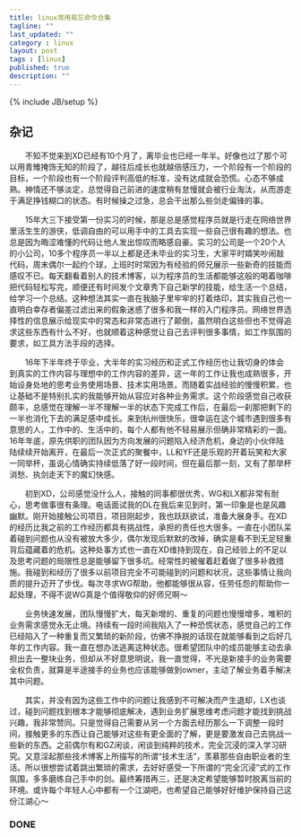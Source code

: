 ```yaml
---
title: linux常用易忘命令合集
tagline: ""
last_updated: ""
category : linux
layout: post
tags : [linux]
published: true
description: ""
---
```

{% include JB/setup %}

## 杂记

&emsp;&emsp;不知不觉来到XD已经有10个月了，离毕业也已经一年半。好像也过了那个可以用青雉掩饰无知的阶段了，越往后成长也就越倍感压力，一个阶段有一个阶段的目标，一个阶段也有一个阶段评判高低的标准，没有达成就会恐慌。心态不够成熟。神情还不够淡定，总觉得自己前进的速度稍有怠慢就会被行业淘汰，从而游走于满足挣钱糊口的状态。有时候操之过急，总会干出那么些剑走偏锋的事。  

&emsp;&emsp;15年大三下接受第一份实习的时候，那是总是感觉程序员就是行走在网络世界里活生生的游侠，低调自由的可以用手中的工具去实现一些自己很有趣的想法。也总是因为晦涩难懂的代码让他人发出惊叹而略感自豪。实习的公司是一个20个人的小公司，10多个程序员一半以上都是还未毕业的实习生，大家平时嬉笑吵闹敲代码，周末偶尔一起约个球，上班时时常因为有经验的师兄展示一些新奇的技能而感叹不已。每天翻看着别人的技术博客，以为程序员的生活都能够这般的喝着咖啡把代码轻松写完，顺便还有时间发个文章秀下自己新学的技能，给生活一个总结，给学习一个总结。这种想法其实一直在我脑子里牢牢的打着烙印，其实我自己也一直明白幸存者偏差过滤出来的假象迷惑了很多和我一样的入门程序员。网络世界选择性的信息展示给现实中的常态和非常态进行了颠倒，虽然明白这些但也不觉得追求这些东西有什么不好，也就顺着这种感觉让自己去评判很多事情，如工作氛围的要求，如工具方法手段的选择。  

&emsp;&emsp;16年下半年终于毕业，大半年的实习经历和正式工作经历也让我切身的体会到真实的工作内容与理想中的工作内容的差异，这一年的工作让我也成熟很多，开始设身处地的思考业务使用场景、技术实用场景。而随着实战经验的慢慢积累，也让基础不是特别扎实的我能够开始从容应对各种业务需求。这个阶段感觉自己收获颇丰，总感觉在理解一半不理解一半的状态下完成工作后，在最后一刹那把剩下的一半也消化下去的满足感中成长。来到杭州很快乐，很幸运在这个城市遇到很多有意思的人，工作中的、生活中的，每个人都有他不轻易展示但确非常精彩的一面。16年年底，原先供职的团队因为方向发展的问题陷入经济危机，身边的小伙伴陆陆续续开始离开，在最后一次正式的聚餐中，LL和YF还是乐观的开着玩笑和大家一同举杯，虽说心情确实持续低落了好一段时间，但在最后那一刻，又有了那举杯消愁、执剑走天下的魔幻快感。  

&emsp;&emsp;初到XD，公司感觉没什么人，接触的同事都很优秀，WG和LX都非常有耐心，思考做事很有条理。电话面试我的DL在我后来见到时，第一印象是也是风趣幽默。刚开始接触公司项目，项目刚起步，我也跃跃欲试，准备大展身手。在XD的经历比我之前的工作经历都具有挑战性，承担的责任也大很多。一直在小团队呆着碰到问题也从没有被放大多少，偶尔发现后默默的改掉，确实是看不到无足轻重背后蕴藏着的危机。这种处事方式也一直在XD维持到现在，自己经验上的不足以及思考问题的局限性总是能够留下很多坑。经常性的被催着赶着做了很多补救措施。我碰到和经历了很多以前项目完全不可能碰到的问题和状况，这些事情让我向质的提升迈开了步伐。每次寻求WG帮助，他都能够很从容，任劳任怨的帮助你一起处理，不得不说WG真是个值得敬仰的好师兄啊～  

&emsp;&emsp;业务快速发展，团队慢慢扩大，每天新增的、重复的问题也慢慢增多，堆积的业务需求感觉永无止境。持续有一段时间我陷入了一种恐慌状态，感觉自己的工作已经陷入了一种重复而又繁琐的新阶段，彷佛不挣脱的话现在就能够看到之后好几年的工作内容。我一直在想办法逃离这种状态。很希望团队中的成员能够主动去承担出去一整块业务，但却从不好意思明说，我一直觉得，不光是新接手的业务需要全权负责，就算是半途接手的业务也应该能够做到owner，主动了解业务着手解决其中问题。  

&emsp;&emsp;其实，并没有因为这些工作中的问题让我感到不可解决而产生退却，LX也谈过，碰到问题找到根本才能够彻底解决，遇到业务扩展思维考虑问题才能找到挑战兴趣，我非常赞同。只是觉得自己需要从另一个方面去经历那么一下调整一段时间，接触更多的东西让自己能够对这些有更全面的了解，更是要激发自己去挑战一些新的东西。之前偶尔有和GZ闲谈，闲谈到纯粹的技术，完全沉浸的深入学习研究。又意淫起那些技术博客上所描写的所谓“技术生活”，羡慕那些自由职业者的生活。所以很想尝试着跳出繁琐的需求，去好好感受一下所谓的“完全沉浸”式的工作氛围，多多磨练自己手中的剑。最终筹措再三，还是决定希望能够暂时脱离当前的环境。或许每个年轻人心中都有一个江湖吧，也希望自己能够好好维护保持自己这份江湖心～  

### DONE
